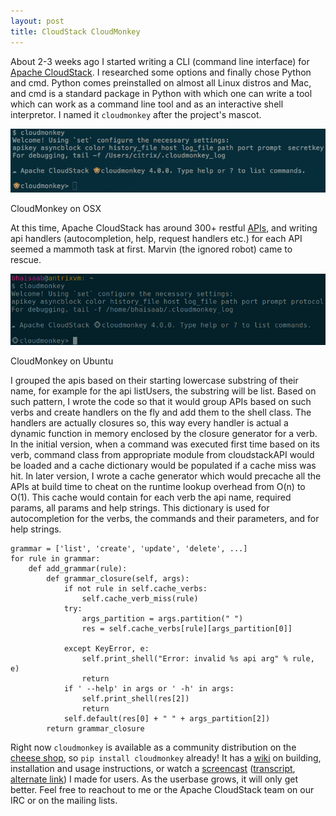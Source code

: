 ```yaml
---
layout: post
title: CloudStack CloudMonkey
---
```


About 2-3 weeks ago I started writing a CLI (command line interface) for [Apache CloudStack](http://cloudstack.apache.org). I researched some options and finally chose Python and cmd. Python comes preinstalled on almost all Linux distros and Mac, and cmd is a standard package in Python with which one can write a tool which can work as a command line tool and as an interactive shell interpretor. I named it `cloudmonkey` after the project's mascot.

<div class="post-image">
    <img src="/images/cloudstack/cloudmonkey-mac.png"><br><p>CloudMonkey on OSX</p>
</div>

At this time, Apache CloudStack has around 300+ restful [APIs](http://cloudstack.apache.org/api.html), and writing api handlers (autocompletion, help, request handlers etc.) for each API seemed a mammoth task at first. Marvin (the ignored robot) came to rescue. <br>

<div class="post-image">
    <img src="/images/cloudstack/cloudmonkey-ubuntu.png"><br><p>CloudMonkey on Ubuntu</p>
</div>

I grouped the apis based on their starting lowercase substring of their name, for example for the api listUsers, the substring will be list. Based on such pattern, I wrote the code so that it would group APIs based on such verbs and create handlers on the fly and add them to the shell class. The handlers are actually closures so, this way every handler is actual a dynamic function in memory enclosed by the closure generator for a verb. In the initial version, when a command was executed first time based on its verb, command class from appropriate module from cloudstackAPI would be loaded and a cache dictionary would be populated if a cache miss was hit. In later version, I wrote a cache generator which would precache all the APIs at build time to cheat on the runtime lookup overhead from O(n) to O(1). This cache would contain for each verb the api name, required params, all params and help strings. This dictionary is used for autocompletion for the verbs, the commands and their parameters, and for help strings.

    grammar = ['list', 'create', 'update', 'delete', ...]
    for rule in grammar:
        def add_grammar(rule):
            def grammar_closure(self, args):
                if not rule in self.cache_verbs:
                    self.cache_verb_miss(rule)
                try:
                    args_partition = args.partition(" ")
                    res = self.cache_verbs[rule][args_partition[0]]

                except KeyError, e:
                    self.print_shell("Error: invalid %s api arg" % rule, e)
                    return
                if ' --help' in args or ' -h' in args:
                    self.print_shell(res[2])
                    return
                self.default(res[0] + " " + args_partition[2])
            return grammar_closure

Right now `cloudmonkey` is available as a community distribution on the [cheese shop](http://pypi.python.org/pypi/cloudmonkey/), so `pip install cloudmonkey` already! It has a [wiki](https://cwiki.apache.org/confluence/display/CLOUDSTACK/CloudStack+cloudmonkey+CLI) on building, installation and usage instructions, or watch a [screencast](http://www.youtube.com/watch?v=BjkGp3egv9g) ([transcript](http://people.apache.org/~bhaisaab/cloudstack/cloudmonkey/cloudmonkey-screencast-user-transcript.txt), [alternate link](http://people.apache.org/~bhaisaab/cloudstack/cloudmonkey/cloudmonkey-screencast-user.mov)) I made for users. As the userbase grows, it will only get better. Feel free to reachout to me or the Apache CloudStack team on our IRC or on the mailing lists.

